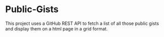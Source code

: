 # Public-Gists
This project uses a  GitHub REST API to fetch a list of all those public gists and display them on a html page in a grid format.
